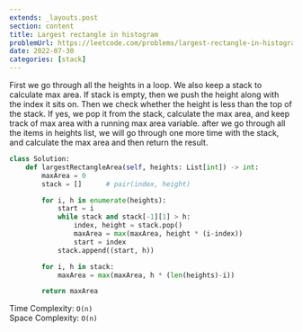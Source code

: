 ```yaml
---
extends: _layouts.post
section: content
title: Largest rectangle in histogram
problemUrl: https://leetcode.com/problems/largest-rectangle-in-histogram/
date: 2022-07-30
categories: [stack]
---
```


First we go through all the heights in a loop. We also keep a stack to calculate max area. If stack is empty, then we push the height along with the index it sits on. Then we check whether the height is less than the top of the stack. If yes, we pop it from the stack, calculate the max area, and keep track of max area with a running max area variable. after we go through all the items in heights list, we will go through one more time with the stack, and calculate the max area and then return the result.

```python
class Solution:
    def largestRectangleArea(self, heights: List[int]) -> int:
        maxArea = 0
        stack = []      # pair(index, height)

        for i, h in enumerate(heights):
            start = i
            while stack and stack[-1][1] > h:
                index, height = stack.pop()
                maxArea = max(maxArea, height * (i-index))
                start = index
            stack.append((start, h))

        for i, h in stack:
            maxArea = max(maxArea, h * (len(heights)-i))

        return maxArea
```

Time Complexity: `O(n)` <br/>
Space Complexity: `O(n)`